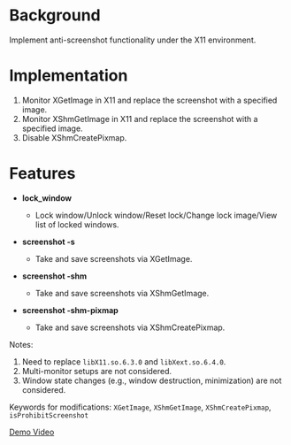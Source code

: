 # Background
Implement anti-screenshot functionality under the X11 environment.

# Implementation
1. Monitor XGetImage in X11 and replace the screenshot with a specified image.
2. Monitor XShmGetImage in X11 and replace the screenshot with a specified image.
3. Disable XShmCreatePixmap.

# Features
- **lock_window**
  - Lock window/Unlock window/Reset lock/Change lock image/View list of locked windows.

- **screenshot -s**
  - Take and save screenshots via XGetImage.

- **screenshot -shm**
  - Take and save screenshots via XShmGetImage.

- **screenshot -shm-pixmap**
  - Take and save screenshots via XShmCreatePixmap.

Notes:
1. Need to replace `libX11.so.6.3.0` and `libXext.so.6.4.0`.
2. Multi-monitor setups are not considered.
3. Window state changes (e.g., window destruction, minimization) are not considered.

Keywords for modifications: `XGetImage`, `XShmGetImage`, `XShmCreatePixmap`, `isProhibitScreenshot`

[Demo Video](./20250424000911.mp4)